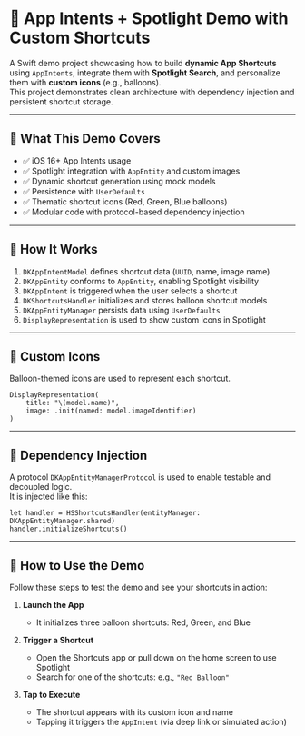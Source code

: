 # 🎈 App Intents + Spotlight Demo with Custom Shortcuts

A Swift demo project showcasing how to build **dynamic App Shortcuts** using `AppIntents`, integrate them with **Spotlight Search**, and personalize them with **custom icons** (e.g., balloons).  
This project demonstrates clean architecture with dependency injection and persistent shortcut storage.

---

## 🚀 What This Demo Covers

- ✅ iOS 16+ App Intents usage
- ✅ Spotlight integration with `AppEntity` and custom images
- ✅ Dynamic shortcut generation using mock models
- ✅ Persistence with `UserDefaults`
- ✅ Thematic shortcut icons (Red, Green, Blue balloons)
- ✅ Modular code with protocol-based dependency injection

---

## 🧠 How It Works

1. `DKAppIntentModel` defines shortcut data (`UUID`, name, image name)
2. `DKAppEntity` conforms to `AppEntity`, enabling Spotlight visibility
3. `DKAppIntent` is triggered when the user selects a shortcut
4. `DKShortcutsHandler` initializes and stores balloon shortcut models
5. `DKAppEntityManager` persists data using `UserDefaults`
6. `DisplayRepresentation` is used to show custom icons in Spotlight

---

## 🎨 Custom Icons

Balloon-themed icons are used to represent each shortcut.

```
DisplayRepresentation(
    title: "\(model.name)",
    image: .init(named: model.imageIdentifier)
)
```

---

## 💉 Dependency Injection

A protocol `DKAppEntityManagerProtocol` is used to enable testable and decoupled logic.  
It is injected like this:

```
let handler = HSShortcutsHandler(entityManager: DKAppEntityManager.shared)
handler.initializeShortcuts()
```
---

## 📱 How to Use the Demo

Follow these steps to test the demo and see your shortcuts in action:

1. **Launch the App**
   - It initializes three balloon shortcuts: Red, Green, and Blue

2. **Trigger a Shortcut**
   - Open the Shortcuts app or pull down on the home screen to use Spotlight
   - Search for one of the shortcuts: e.g., `"Red Balloon"`

3. **Tap to Execute**
   - The shortcut appears with its custom icon and name
   - Tapping it triggers the `AppIntent` (via deep link or simulated action)
